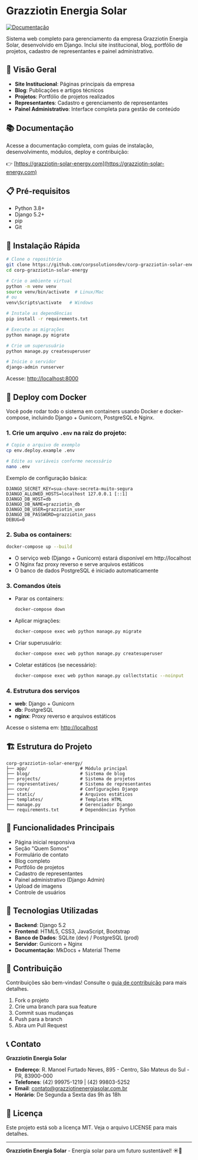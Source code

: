 # Grazziotin Energia Solar

[![Documentação](https://img.shields.io/badge/Documentação-MkDocs%20Material-orange?logo=readthedocs&style=flat)](https://grazziotin-solar-energy.com)

Sistema web completo para gerenciamento da empresa Grazziotin Energia Solar, desenvolvido em Django. Inclui site institucional, blog, portfólio de projetos, cadastro de representantes e painel administrativo.

## 🚀 Visão Geral

- **Site Institucional**: Páginas principais da empresa
- **Blog**: Publicações e artigos técnicos
- **Projetos**: Portfólio de projetos realizados
- **Representantes**: Cadastro e gerenciamento de representantes
- **Painel Administrativo**: Interface completa para gestão de conteúdo

## 📚 Documentação

Acesse a documentação completa, com guias de instalação, desenvolvimento, módulos, deploy e contribuição:

👉 [https://grazziotin-solar-energy.com](https://grazziotin-solar-energy.com)

## 📋 Pré-requisitos

- Python 3.8+
- Django 5.2+
- pip
- Git

## 🔧 Instalação Rápida

```bash
# Clone o repositório
git clone https://github.com/corpsolutionsdev/corp-grazziotin-solar-energy.git
cd corp-grazziotin-solar-energy

# Crie o ambiente virtual
python -m venv venv
source venv/bin/activate  # Linux/Mac
# ou
venv\Scripts\activate   # Windows

# Instale as dependências
pip install -r requirements.txt

# Execute as migrações
python manage.py migrate

# Crie um superusuário
python manage.py createsuperuser

# Inicie o servidor
django-admin runserver
```

Acesse: [http://localhost:8000](http://localhost:8000)

## 🚢 Deploy com Docker

Você pode rodar todo o sistema em containers usando Docker e docker-compose, incluindo Django + Gunicorn, PostgreSQL e Nginx.

### 1. Crie um arquivo `.env` na raiz do projeto:

```bash
# Copie o arquivo de exemplo
cp env.deploy.example .env

# Edite as variáveis conforme necessário
nano .env
```

Exemplo de configuração básica:

```env
DJANGO_SECRET_KEY=sua-chave-secreta-muito-segura
DJANGO_ALLOWED_HOSTS=localhost 127.0.0.1 [::1]
DJANGO_DB_HOST=db
DJANGO_DB_NAME=grazziotin_db
DJANGO_DB_USER=grazziotin_user
DJANGO_DB_PASSWORD=grazziotin_pass
DEBUG=0
```

### 2. Suba os containers:

```bash
docker-compose up --build
```

- O serviço web (Django + Gunicorn) estará disponível em http://localhost
- O Nginx faz proxy reverso e serve arquivos estáticos
- O banco de dados PostgreSQL é iniciado automaticamente

### 3. Comandos úteis

- Parar os containers:
  ```bash
  docker-compose down
  ```
- Aplicar migrações:
  ```bash
  docker-compose exec web python manage.py migrate
  ```
- Criar superusuário:
  ```bash
  docker-compose exec web python manage.py createsuperuser
  ```
- Coletar estáticos (se necessário):
  ```bash
  docker-compose exec web python manage.py collectstatic --noinput
  ```

### 4. Estrutura dos serviços

- **web**: Django + Gunicorn
- **db**: PostgreSQL
- **nginx**: Proxy reverso e arquivos estáticos

Acesse o sistema em: [http://localhost](http://localhost)

## 🏗️ Estrutura do Projeto

```
corp-grazziotin-solar-energy/
├── app/                    # Módulo principal
├── blog/                   # Sistema de blog
├── projects/               # Sistema de projetos
├── representatives/        # Sistema de representantes
├── core/                   # Configurações Django
├── static/                 # Arquivos estáticos
├── templates/              # Templates HTML
├── manage.py               # Gerenciador Django
└── requirements.txt        # Dependências Python
```

## 🔑 Funcionalidades Principais

- Página inicial responsiva
- Seção "Quem Somos"
- Formulário de contato
- Blog completo
- Portfólio de projetos
- Cadastro de representantes
- Painel administrativo (Django Admin)
- Upload de imagens
- Controle de usuários

## 🎨 Tecnologias Utilizadas

- **Backend**: Django 5.2
- **Frontend**: HTML5, CSS3, JavaScript, Bootstrap
- **Banco de Dados**: SQLite (dev) / PostgreSQL (prod)
- **Servidor**: Gunicorn + Nginx
- **Documentação**: MkDocs + Material Theme

## 🤝 Contribuição

Contribuições são bem-vindas! Consulte o [guia de contribuição](https://grazziotin-solar-energy.com/contributing/contributing/) para mais detalhes.

1. Fork o projeto
2. Crie uma branch para sua feature
3. Commit suas mudanças
4. Push para a branch
5. Abra um Pull Request

## 📞 Contato

**Grazziotin Energia Solar**
- **Endereço**: R. Manoel Furtado Neves, 895 - Centro, São Mateus do Sul - PR, 83900-000
- **Telefones**: (42) 99975-1219 | (42) 99803-5252
- **Email**: contato@grazziotinenergiasolar.com.br
- **Horário**: De Segunda a Sexta das 9h às 18h

## 📄 Licença

Este projeto está sob a licença MIT. Veja o arquivo LICENSE para mais detalhes.

---

**Grazziotin Energia Solar** - Energia solar para um futuro sustentável! ☀️🌱 